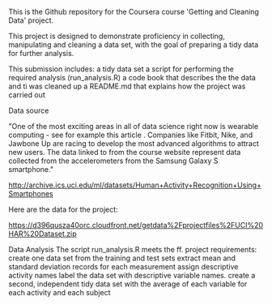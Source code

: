 This is the Github repository for the Coursera course 'Getting and Cleaning Data' project.

This project is designed to demonstrate proficiency in collecting, manipulating and cleaning a data set, with the goal of preparing a tidy data for further analysis.

This submission includes:
a tidy data set
a script for performing the required analysis (run_analysis.R)
a code book that describes the the data and ti was cleaned up
a README.md that explains how the project was carried out

Data source

"One of the most exciting areas in all of data science right now is wearable computing - see for example this article . Companies like Fitbit, Nike, and Jawbone Up are racing to develop the most advanced algorithms to attract new users. The data linked to from the course website represent data collected from the accelerometers from the Samsung Galaxy S smartphone."

http://archive.ics.uci.edu/ml/datasets/Human+Activity+Recognition+Using+Smartphones

Here are the data for the project:

https://d396qusza40orc.cloudfront.net/getdata%2Fprojectfiles%2FUCI%20HAR%20Dataset.zip

Data Analysis
The script run_analysis.R meets the ff. project requirements:
create one data set from the training and test sets
extract mean and standard deviation records for each measurement
assign descriptive activity names
label the data set with descriptive variable names.
create a second, independent tidy data set with the average of each variable for each activity and each subject

